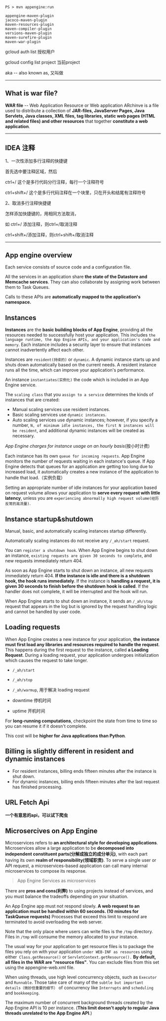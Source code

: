 `PS > mvn appengine:run`

``` 
appengine-maven-plugin
jacoco-maven-plugin
maven-resources-plugin
maven-compiler-plugin
versions-maven-plugin
maven-surefire-plugin
maven-war-plugin
```


gcloud auth list  授权用户

gcloud config list project  当前project

aka  -- also known as, 又叫做


-------
## What is war file?
**WAR file**  --  Web Application Resource or Web application ARchinve is a file  used to distribute a collection of **JAR-files, JavaServer Pages, Java Servlets, Java classes, XML files, tag libraries, static web pages (HTML and related files) and other resources** that together **constitute a web application**.



--------
## IDEA 注释
1、一次性添加多行注释的快捷键

首先选中要注释区域，然后

ctrl+/        这个是多行代码分行注释，每行一个注释符号

ctrl+shift+/    这个是多行代码注释在一个块里，只在开头和结尾有注释符号



2、取消多行注释快捷键

怎样添加快捷键的，用相同方法取消，

如 ctrl+/  添加注释，则ctrl+/取消注释

ctrl+shift+/添加注释，则ctrl+shift+/取消注释


----------
## App engine overview

Each service consists of source code and a configuration file.

All the services in an application share **the state of the Datastore and Memcache services**. They can also collaborate by assigning work between them to Task Queues.

Calls to these APIs are **automatically mapped to the application's namespace.**


## Instances
**Instances** are the **basic building blocks of App Engine**, providing all the resources needed to successfully host your application. This includes `the language runtime, the App Engine APIs, and your application's code and memory`. Each instance includes a security layer to ensure that instances cannot inadvertently affect each other.

Instances are `resident(持续的)` or `dynamic`. A dynamic instance starts up and shuts down automatically based on the current needs. A resident instance runs all the time, which can improve your application's performance.

An instance `instantiates(实例化)` the code which is included in an App Engine service.

The `scaling class` that you `assign to a service` determines the kinds of instances that are created:

* Manual scaling services use resident instances.
* Basic scaling services use `dynamic instances`.
* Auto scaling services use dynamic instances; however, if you specify a number, `N, of minimum idle instances, the first N instances will be resident`, and additional dynamic instances will be created as necessary.

_App Engine charges for instance usage on an hourly basis_(按小时计费)


Each instance has its own `queue for incoming requests`. App Engine monitors the number of requests waiting in each instance's queue. If App Engine detects that queues for an application are getting too long due to increased load, it automatically creates a new instance of the application to handle that load.（实例负载）

Setting an appropriate number of idle instances for your application based on request volume allows your application to **serve every request with little latency**, unless you are `experiencing abnormally high request volume(经历反常的高流量)`.


## Instance startup&shutdown
Manual, basic, and automatically scaling instances startup differently. 

Automatically scaling instances do not receive any `/_ah/start` request.

You can `register a shutdown hook`. When App Engine begins to shut down an instance, `existing requests are given 30 seconds to complete`, and new requests immediately return 404.

As soon as App Engine starts to shut down an instance, all new requests immediately return 404. **If the instance is idle and there is a shutdown hook, the hook runs immediately**. If the instance is **handling a request, it is given 30 seconds to finish before the shutdown hook is called**. If the handler does not complete, it will be interrupted and the hook will run.

When App Engine starts to shut down an instance, it sends an `/_ah/stop` request that appears in the log but is ignored by the request handling logic and cannot be handled by user code.

## Loading requests
When App Engine creates a new instance for your application, **the instance must first load any libraries and resources required to handle the request**. This happens during the first request to the instance, called **a Loading Request**. During a loading request, your application undergoes initialization which causes the request to take longer.

* `/_ah/start`
* `/_ah/stop`
* `/_ah/warmup`, 用于解决 loading request

* downtime  停机时间
* uptime  开机时间

For **long-running computations**, checkpoint the state from time to time so you can resume it if it doesn't complete.

This cost will be **higher for Java applications than Python**.

## Billing is slightly different in resident and dynamic instances
* For resident instances, billing ends fifteen minutes after the instance is shut down.
* For dynamic instances, billing ends fifteen minutes after the last request has finished processing.

## URL Fetch Api

**一个有意思的api，可以试下爬虫**

## Microsercives on App Engine

Microservices refers to **an architectural style for developing applications**. Microservices allow a large application to be **decomposed into independent constituent parts(分解成独立的成分单元)**, with each part having its own **realm of responsibility(领域职责)**. To serve a single user or API request, a microservices-based application can call many internal microservices to compose its response.

> App Engine Services as microservices

There are **pros and cons(利弊)** to using projects instead of services, and you must balance the tradeoffs depending on your situation.

An App Engine app must not respond slowly. **A web request to an application must be handled within 60 seconds. (10 minutes for TaskQueue requests)** Processes that exceed this limit to respond are terminated to avoid overloading the web server.

Note that the only place where users can write files is the `/tmp` directory. Files in `/tmp` will consume the memory allocated to your instance.

The usual way for your application to get resource files is to package the files you rely on with your application `under WEB-INF as resources` using either` Class.getResource()` or `ServletContext.getResource().` **By default, all files in the WAR are "resource files"**. You can exclude files from this set using the appengine-web.xml file.

When using threads, use high level concurrency objects, such as `Executor` and `Runnable`. Those take care of many of the `subtle but important details（微妙但重要的细节）` of concurrency like `Interrupts` and `scheduling` and `bookkeeping`.

The maximum number of concurrent background threads created by the App Engine API is 10 per instance. (**This limit doesn't apply to regular Java threads unrelated to the App Engine API**.)